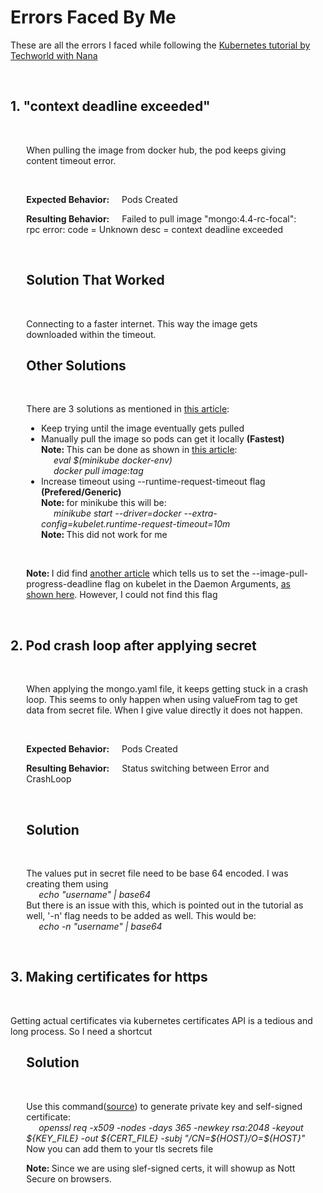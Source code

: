 <h1>Errors Faced By Me</h1>
<p>These are all the errors I faced while following the <a href="https://www.youtube.com/watch?v=X48VuDVv0do&t=6s">Kubernetes tutorial by Techworld with Nana</a></p> 
<br/>

<section>
    <h2><strong>1. "context deadline exceeded"</strong></h2>
    <br/>
    <div style="width: 90%; margin: 0 auto;">
        <p>When pulling the image from docker hub, the pod keeps giving content timeout error.</p>
        <br/>
        <p><span style="margin-right: 20px;"><strong>Expected Behavior:</strong></span>Pods Created</p>
        <p><span style="margin-right: 20px;"><strong>Resulting Behavior:</strong></span>Failed to pull image "mongo:4.4-rc-focal": rpc error: code = Unknown desc = context deadline exceeded</p>
        <br/>
        <h2><strong>Solution That Worked</strong></h2>
        <br/>
        <p>Connecting to a faster internet. This way the image gets downloaded within the timeout.</p>
        <h2><strong>Other Solutions</strong></h2>
        <br>
        <p>There are 3 solutions as mentioned in <a href="https://stackoverflow.com/questions/72989275/failed-to-pull-image">this article</a>:</p>
        <ul>
            <li>Keep trying until the image eventually gets pulled</li>
            <li>Manually pull the image so pods can get it locally <strong>(Fastest)</strong><br/>
            <strong>Note: </strong> This can be done as shown in <a href="https://stackoverflow.com/questions/42564058/how-to-use-local-docker-images-with-minikube">this article</a>:<br/>
            <em style="margin-left: 20px">eval $(minikube docker-env)</em><br/>
            <em style="margin-left: 20px">docker pull image:tag</em>
            </li>
            <li>Increase timeout using --runtime-request-timeout flag <strong>(Prefered/Generic)</strong><br/>
            <strong>Note: </strong> for minikube this will be:<br/> 
            <em style="margin-left: 20px">minikube start --driver=docker --extra-config=kubelet.runtime-request-timeout=10m</em><br/>
            <strong>Note: </strong> This did not work for me
            </li>
        </ul>
        <br/>
        <p><strong>Note: </strong> I did find <a href="https://groups.google.com/g/kubernetes-sig-storage-bugs/c/3KHBY7zF6z0#:~:text=you%20set%20the-,%2D%2Dimage%2Dpull%2Dprogress%2Ddeadline,-on%20the%20kubelet">another article</a> which tells us to set the --image-pull-progress-deadline flag on kubelet in the Daemon Arguments, <a href="https://support.huaweicloud.com/intl/en-us/cce_faq/cce_faq_00015.html#cce_faq_00015__section1962218412226:~:text=end%20of%20the-,DAEMON_ARGS,-parameter.%2030m">as shown here</a>. However, I could not find this flag</p>
    </div>
</section>
<br/>

<section>
    <h2><strong>2. Pod crash loop after applying secret</strong></h2>
    <br/>
    <div style="width: 90%; margin: 0 auto;">
        <p>When applying the mongo.yaml file, it keeps getting stuck in a crash loop. This seems to only happen when using valueFrom tag to get data from secret file. When I give value directly it does not happen.</p>
        <br/>
        <p><span style="margin-right: 20px;"><strong>Expected Behavior:</strong></span>Pods Created</p>
        <p><span style="margin-right: 20px;"><strong>Resulting Behavior:</strong></span>Status switching between Error and CrashLoop</p>
        <br/>
        <h2><strong>Solution</strong></h2>
        <br>
        <p>The values put in secret file need to be base 64 encoded. I was creating them using<br/>
        <em style="margin-left: 20px">echo "username" | base64</em><br/>
        But there is an issue with this, which is pointed out in the tutorial as well, '-n' flag needs to be added as well. This would be:<br/>
        <em style="margin-left: 20px">echo -n "username" | base64</em><br/>
        <p>
    </div>
</section>
<br/>

<section>
    <h2><strong>3. Making certificates for https</strong></h2>
    <br/>
    <p>Getting actual certificates via kubernetes certificates API is a tedious and long process. So I need a shortcut</p>
    <div style="width: 90%; margin: 0 auto;">
        <h2><strong>Solution</strong></h2>
        <br>
        <p>Use this command(<a href="https://kubernetes.github.io/ingress-nginx/user-guide/tls/">source</a>) to generate private key and self-signed certificate:<br/>
        <em style="margin-left: 20px">openssl req -x509 -nodes -days 365 -newkey rsa:2048 -keyout ${KEY_FILE} -out ${CERT_FILE} -subj "/CN=${HOST}/O=${HOST}"</em><br/>
        Now you can add them to your tls secrets file<br/>
        <p>
        <p><strong>Note: </strong> Since we are using slef-signed certs, it will showup as Nott Secure on browsers. </p>
    </div>
</section>
<br/>
